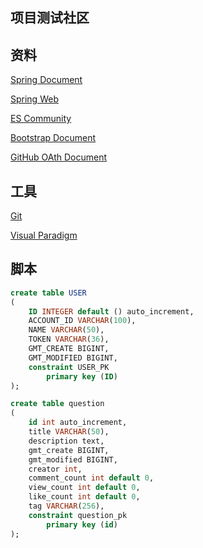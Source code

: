 ## 项目测试社区

## 资料
[Spring Document](https://spring.io/guides)

[Spring Web](https://spring.io/guides/gs/serving-web-content/)

[ES Community](https://elasticsearch.cn/)

[Bootstrap Document](https://v3.bootcss.com/getting-started/)

[GitHub OAth Document](https://developer.github.com/apps/building-github-apps/creating-a-github-app/)

## 工具
[Git](https://git-scm.com/download)

[Visual Paradigm](https://www.visual-paradigm.com/cn/)

## 脚本
```sql
create table USER
(
    ID INTEGER default () auto_increment,
    ACCOUNT_ID VARCHAR(100),
    NAME VARCHAR(50),
    TOKEN VARCHAR(36),
    GMT_CREATE BIGINT,
    GMT_MODIFIED BIGINT,
    constraint USER_PK
        primary key (ID)
);
```
```sql
create table question
(
    id int auto_increment,
    title VARCHAR(50),
    description text,
    gmt_create BIGINT,
    gmt_modified BIGINT,
    creator int,
    comment_count int default 0,
    view_count int default 0,
    like_count int default 0,
    tag VARCHAR(256),
    constraint question_pk
        primary key (id)
);
```